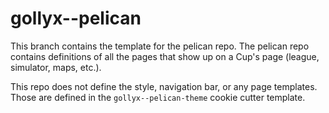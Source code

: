 # gollyx--pelican

This branch contains the template for the pelican repo.
The pelican repo contains definitions of all the pages
that show up on a Cup's page (league, simulator, maps, etc.).

This repo does not define the style, navigation bar, or any
page templates. Those are defined in the `gollyx--pelican-theme`
cookie cutter template.
